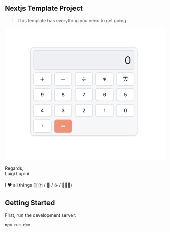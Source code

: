 ## Nextjs Template Project

> This template has everything you need to get going

![alt text](./capture.png)

Regards, <br />
Luigi Lupini <br />
<br />
I ❤️ all things (🇮🇹 / 🛵 / ☕️ / 👨‍👩‍👧)<br />

## Getting Started

First, run the development server:

```bash
npm run dev
```
